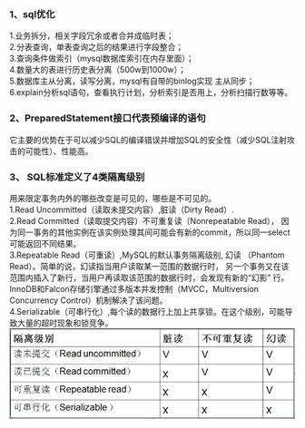 ### 1、sql优化
1.业务拆分，相关字段冗余或者合并成临时表；
<br>2.分表查询，单表查询之后的结果进行字段整合；
<br>3.查询条件做索引（mysql数据库索引在内存里面）；
<br>4.数量大的表进行历史表分离（500w到1000w）；
<br>5.数据库主从分离，读写分离，mysql有自带的binlog实现 主从同步；
<br>6.explain分析sql语句，查看执行计划，分析索引是否用上，分析扫描行数等等。
### 2、PreparedStatement接口代表预编译的语句
它主要的优势在于可以减少SQL的编译错误并增加SQL的安全性（减少SQL注射攻击的可能性）、性能高。
### 3、 SQL标准定义了4类隔离级别
用来限定事务内外的哪些改变是可见的，哪些是不可见的。
<br>1.Read Uncommitted（读取未提交内容）,脏读（Dirty Read）.
<br>2.Read Committed（读取提交内容）不可重复读（Nonrepeatable Read），
因为同一事务的其他实例在该实例处理其间可能会有新的commit，所以同一select可能返回不同结果。
<br>3.Repeatable Read（可重读）,MySQL的默认事务隔离级别,
幻读 （Phantom Read）。简单的说，幻读指当用户读取某一范围的数据行时，
另一个事务又在该范围内插入了新行，当用户再读取该范围的数据行时，会发现有新的“幻影” 行。
InnoDB和Falcon存储引擎通过多版本并发控制（MVCC，Multiversion Concurrency Control）机制解决了该问题。
<br>4.Serializable（可串行化）,每个读的数据行上加上共享锁。在这个级别，可能导致大量的超时现象和锁竞争。
![四种隔离级别](https://github.com/gaoyuanyuan2/notes/blob/master/img/1.jpg) 